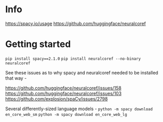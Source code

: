 # Info
https://spacy.io/usage
https://github.com/huggingface/neuralcoref

# Getting started
`pip install spacy==2.1.0`
`pip install neuralcoref --no-binary neuralcoref`

See these issues as to why spacy and neuralcoref needed to be installed that way -

https://github.com/huggingface/neuralcoref/issues/158
https://github.com/huggingface/neuralcoref/issues/103
https://github.com/explosion/spaCy/issues/2798

Several differently-sized language models -
`python -m spacy download en_core_web_sm`
`python -m spacy download en_core_web_lg`